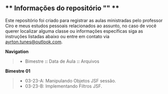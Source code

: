 ## ** Informações do repositório "" **

Este repositório foi criado para registrar as aulas ministradas pelo professor Ciro e meus estudos pessoais relacionados ao assunto, no caso de você querer localizar alguma classe ou informações específicas siga as instruções listadas abaixo ou entre em contato via ayrton.tunes@outlook.com.

 **Navigation**
> - Bimestre **::** Data de Aula **::** Arquivos  

**Bimestre 01** 
> - 03-23-A: Manipulando Objetos JSF sessão.
> - 03-23-B: Implementando Filtros JSF.

